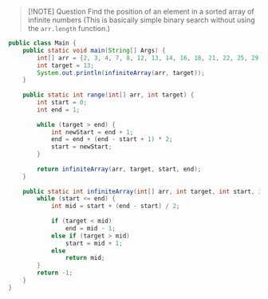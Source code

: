 > [!NOTE] Question
> Find the position of an element in a sorted array of infinite numbers
> (This is basically simple binary search without using the `arr.length` function.)

```Java
public class Main {
	public static void main(String[] Args) {
		int[] arr = {2, 3, 4, 7, 8, 12, 13, 14, 16, 18, 21, 22, 25, 29, 32};
		int target = 13;
		System.out.println(infiniteArray(arr, target));
	}
	
	public static int range(int[] arr, int target) {
		int start = 0;
		int end = 1;
		
		while (target > end) {
			int newStart = end + 1;
			end = end + (end - start + 1) * 2;
			start = newStart;
		}
		
		return infiniteArray(arr, target, start, end);
	}
	
	public static int infiniteArray(int[] arr, int target, int start, int end) {
		while (start <= end) {
			int mid = start + (end - start) / 2;
			
			if (target < mid)
				end = mid - 1;
			else if (target > mid) 
				start = mid + 1;
			else
				return mid;
		}
		return -1;
	}
}
```
